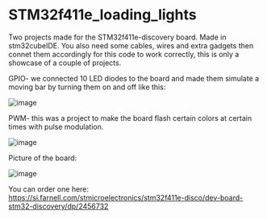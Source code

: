 # STM32f411e_loading_lights

Two projects made for the STM32f411e-discovery board.
Made in stm32cubeIDE. You also need some cables, wires and extra gadgets then connet them accordingly for this code to work correctly, this is only a showcase of a couple of projects.


GPIO- we connected 10 LED diodes to the board and made them simulate a moving bar by turning them on and off like this:

![image](https://github.com/zanivanusa/STM32f411e_loading_lights/assets/60394411/0ae066c4-06cc-44a2-b7ce-6fa0b0d3a0cb)



PWM- this was a project to make the board flash certain colors at certain times with pulse modulation. 

![image](https://github.com/zanivanusa/STM32f411e_loading_lights/assets/60394411/5a2f8426-dc7b-4a3c-8d67-b18f912be7e4)


Picture of the board:

![image](https://github.com/zanivanusa/STM32f411e_loading_lights/assets/60394411/7ea450dd-b904-475c-b8b1-f75e8123a2d3)

You can order one here:
https://si.farnell.com/stmicroelectronics/stm32f411e-disco/dev-board-stm32-discovery/dp/2456732
